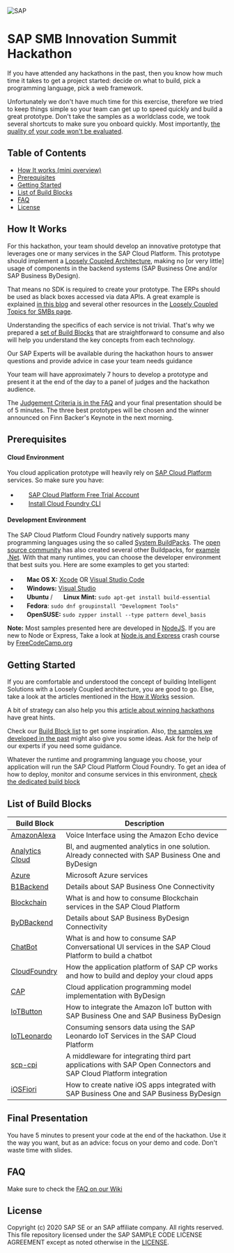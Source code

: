 ![SAP](https://i.imgur.com/MGVbjQZ.png)

SAP SMB Innovation Summit Hackathon
=======================
If you have attended any hackathons in the past, then you know how much time it takes to
get a project started: decide on what to build, pick a programming language, pick a web framework. 

Unfortunately we don't have much time for this exercise, therefore we tried to keep things simple so your team can get up to speed quickly and build a great prototype. Don't take the samples as a worldclass code, we took several shortcuts to make sure you onboard quickly. Most importantly, [the quality of your code won't be evaluated](https://github.com/B1SA/hackathon/wiki/FAQ#what-are-the-judgement-criteria). 

Table of Contents
-----------------
- [How It works (mini overview)](#how-it-works)
- [Prerequisites](#prerequisites)
- [Getting Started](#getting-started)
- [List of Build Blocks](#list-of-build-blocks)
- [FAQ](#faq)
- [License](#license)

 
How It Works
--------------------------

For this hackathon, your team should develop an innovative prototype that leverages one or many services in the SAP Cloud Platform. This prototype should implement a [Loosely Coupled Architecture](https://blogs.sap.com/2018/04/27/digital-transformation-for-smbs-a-blog-series/), making no [or very little] usage of components in the backend systems (SAP Business One and/or SAP Business ByDesign).

That means no SDK is required to create your prototype. The ERPs should be used as black boxes accessed via data APIs. A great example  is explained [in this blog](https://blogs.sap.com/2018/05/24/digital-transformation-for-smbs-the-intelligent-enterprise/) and several other resources in the [Loosely Coupled Topics for SMBs page](https://blogs.sap.com/2018/06/05/loosely-coupled-solutions-for-smbs-topics).

Understanding the specifics of each service is not trivial. That's why we prepared a [set of Build Blocks](#list-of-build-blocks) that are straightforward to consume and also will help you understand the key concepts from each technology.

Our SAP Experts will be available during the hackathon hours to answer questions and provide advice in case your team needs guidance

Your team will have approximately 7 hours to develop a prototype and present it at the end of the day to a panel of judges and the hackathon audience.

The [Judgement Criteria is in the FAQ](https://github.com/B1SA/hackathon/wiki/FAQ#what-are-the-judgement-criteria) and your final presentation should be of 5 minutes. The three best prototypes will be chosen and the winner announced on Finn Backer's Keynote in the next morning.


Prerequisites
-------------
#### Cloud Environment

You cloud application prototype will heavily rely on [SAP Cloud Platform](http://cloudplatform.sap.com/) services. So make sure you have:

 - <img src="https://cdn.iconscout.com/icon/free/png-256/sap-5-569505.png" height="17">&nbsp; [SAP Cloud Platform Free Trial Account](https://developers.sap.com/tutorials/hcp-create-trial-account.html)
 -  <img src="https://cdn.iconscout.com/icon/free/png-256/sap-5-569505.png" height="17">&nbsp; [Install Cloud Foundry CLI](https://developers.sap.com/tutorials/cp-cf-download-cli.html)
 #### Development Environment
The SAP Cloud Platform Cloud Foundry natively supports many programming languages using the so called [System BuildPacks](https://docs.cloudfoundry.org/buildpacks/#system-buildpacks). The [open source community](https://github.com/cloudfoundry-community/cf-docs-contrib/wiki/Buildpacks#community-created) has also created several other Buildpacks, for [example .Net](https://github.com/cloudfoundry/dotnet-core-buildpack). 
With that many runtimes, you can choose the developer environment that best suits you. Here are some examples to get you started:
 

-  <img src="http://deluge-torrent.org/images/apple-logo.gif" height="17">&nbsp;**Mac OS X:** [Xcode](https://itunes.apple.com/us/app/xcode/id497799835?mt=12) OR [Visual Studio Code](https://code.visualstudio.com)
 - <img src="http://dc942d419843af05523b-ff74ae13537a01be6cfec5927837dcfe.r14.cf1.rackcdn.com/wp-content/uploads/windows-8-50x50.jpg" height="17">&nbsp;**Windows:** [Visual Studio](https://www.visualstudio.com/products/visual-studio-community-vs)
 - <img src="https://lh5.googleusercontent.com/-2YS1ceHWyys/AAAAAAAAAAI/AAAAAAAAAAc/0LCb_tsTvmU/s46-c-k/photo.jpg" height="17">&nbsp;**Ubuntu** / <img src="https://upload.wikimedia.org/wikipedia/commons/3/3f/Logo_Linux_Mint.png" height="17">&nbsp;**Linux Mint:** `sudo apt-get install build-essential`
 - <img src="http://i1-news.softpedia-static.com/images/extra/LINUX/small/slw218news1.png" height="17">&nbsp;**Fedora**: `sudo dnf groupinstall "Development Tools"`
 - <img src="https://en.opensuse.org/images/b/be/Logo-geeko_head.png" height="17">&nbsp;**OpenSUSE:** `sudo zypper install --type pattern devel_basis`

**Note:** Most samples presented here are developed in [NodeJS](https://nodejs.org/en/). If you are new to Node or Express, Take a look at [Node.js and Express](https://www.youtube.com/watch?v=G8uL0lFFoN0) crash course by [FreeCodeCamp.org](https://www.freecodecamp.org/learn)

Getting Started
---------------
If you are comfortable and understood the concept of building Intelligent Solutions with a Loosely Coupled architecture, you are good to go. Else, take a look at the articles mentioned in the [How it Works](#how-it-works) session.  

A bit of strategy can also help you this [article about winning hackathons](https://medium.freecodecamp.org/a-simple-checklist-to-help-you-win-or-have-fun-at-hackathons-98030be1a6c8) have great hints.

Check our [Build Block list](#list-of-build-blocks) to get some inspiration. Also, [the samples we developed in the past](https://blogs.sap.com/2018/06/05/loosely-coupled-solutions-for-smbs-topics/#Samples) might also give you some ideas. Ask for the help of our experts if you need some guidance.

Whatever the runtime and programming language you choose, your application will run the SAP Cloud Platform Cloud Foundry. To get an idea of how to deploy, monitor and consume services in this environment, [check the dedicated build block](CloudFoundry)



List of Build Blocks
----------------

| Build Block                     | Description                                                                    |
| ------------------------------- | -------------------------------------------------------------------------------|
| [AmazonAlexa](AmazonAlexa)      | Voice Interface using the Amazon Echo device                                   |  
| [Analytics Cloud](AnalyticsCloud)        | BI, and augmented analytics in one solution. Already connected with  SAP Business One and ByDesign |
| [Azure](Azure)        | Microsoft Azure services |
| [B1Backend](B1Backend)          | Details about SAP Business One Connectivity                                    |
| [Blockchain](Blockchain)        | What is and how to consume Blockchain services in the SAP Cloud Platform       |
| [ByDBackend](ByDBackend)        | Details about SAP Business ByDesign Connectivity                               |
| [ChatBot](ChatBot)              | What is and how to consume SAP Conversational UI services in the SAP Cloud Platform to build a chatbot |                 |
| [CloudFoundry](CloudFoundry)              | How the application platform of SAP CP works and how to build and deploy your cloud apps |
| [CAP](C)        | Cloud application programming model  implementation with ByDesign |
| [IoTButton](IoTButton)        | How to integrate the Amazon IoT button with SAP Business One and SAP Business ByDesign |
| [IoTLeonardo](IoTLeonardo)        | Consuming sensors data using the SAP Leonardo IoT Services in the SAP Cloud Platform |
| [scp-cpi](scp-integration)        | A middleware for integrating third part applications with SAP Open Connectors and SAP Cloud Platform integration |
| [iOSFiori](iOSFiori)        | How to create native iOS apps integrated with SAP Business One and SAP Business ByDesign |


Final Presentation
----------------
You have 5 minutes to present your code at the end of the hackathon. Use it the way you want, but as an advice: focus on your demo and code. Don't waste time with slides.

FAQ
---

Make sure to check the [FAQ on our Wiki](https://github.com/B1SA/hackathon/wiki/FAQ)

License
-------

Copyright (c) 2020 SAP SE or an SAP affiliate company. All rights reserved.
This file repository licensed under the SAP SAMPLE CODE LICENSE AGREEMENT except as noted otherwise in the [LICENSE](LICENSE).


